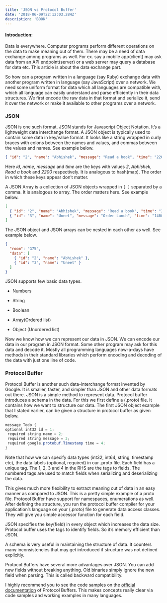 ```yaml
---
title: 'JSON vs Protocol Buffer'
date: '2018-06-09T22:12:03.284Z'
description: 'BOOK'
---
```


#### Introduction:

Data is everywhere. Computer programs perform different operations on the data to make meaning out of them. There may be a need of data exchange among programs as well. For ex. say a mobile app(client) may ask data from an API endpoint(server) or a web server may query a database for data etc. This article is about the data exchange part.

So how can a program written in a language (say Ruby) exchange data with another program written in language (say JavaScript) over a network. We need some uniform format for data which all languages are compatible with, which all language can easily understand and parse efficiently in their data structures. We first encode the raw data in that format and serialize it, send it over the network or make it available to other programs over a network.

### JSON

JSON is one such format. JSON stands for Javascript Object Notation. It’s a lightweight data interchange format. A JSON object is typically used to contain some data in key/value format. It looks like a string wrapped in curly braces with colons between the names and values, and commas between the values and names. See example below.

```json
{ "id": "2", "name": "Abhishek", "message": "Read a book", "time": "2200" }
```

Here _id_, _name_, _message_ and _time_ are the keys with values _2_, _Abhishek_, _Read a book_ and _2200_ respectively. It is analogous to hash(map). The order in which these keys appear don’t matter.

A JSON Array is a collection of JSON objects wrapped in `[ ]` separated by a comma. It is analogous to array. The order matters here. See example below.

```json
[
  { "id": "2", "name": "Abhishek", "message": "Read a book", "time": "2200" },
  { "id": "3", "name": "Uneet", "message": "Order Lunch", "time": "1400" }
]
```

The JSON object and JSON arrays can be nested in each other as well. See example below.

```json
{
  "room": "G75",
  "data": [
    { "id": "2", "name": "Abhishek" },
    { "id": "3", "name": "Uneet" }
  ]
}
```

JSON supports few basic data types.

- Numbers

- String

- Boolean

- Array(Ordered list)

- Object (Unordered list)

Now we know how we can represent our data in JSON. We can encode our data in our program in JSON format. Some other program may ask for this data and decode it. Mostly all programming languages now-a-days have methods in their standard libraries which perform encoding and decoding of the data with just one line of code.

### Protocol Buffer

Protocol Buffer is another such data-interchange format invented by Google. It is smaller, faster, and simpler than JSON and other data formats out there. JSON is a simple method to represent data. Protocol buffer introduces a schema in the data. For this we first define a (.proto) file. It contains how we want to structure our data. The first JSON object example that I stated earlier, can be given a structure in protocol buffer as given below.

```java
message Todo {
optional int32 id = 1;
 required string name = 2;
 required string message = 3;
 required google.protobuf.Timestamp time = 4;
}
```

Note that how we can specify data types (int32, int64, string, timestamp etc), the data labels (optional, required) in our .proto file. Each field has a unique tag. The 1, 2, 3 and 4 in the RHS are the tags to fields. The numbered tags are used to match fields when serializing and deserializing the data.

This gives much more flexibility to extract meaning out of data in an easy manner as compared to JSON. This is a pretty simple example of a proto file. Protocol Buffer have support for namespaces, enumerations as well. After defining the structure, you run the protocol buffer compiler for your application’s language on your (.proto) file to generate data access classes. They will give you simple accessor function for each field.

JSON specifies the key(field) in every object which increases the data size. Protocol buffer uses the tags to identify fields. So it’s memory efficient than JSON.

A schema is very useful in maintaining the structure of data. It counters many inconsistencies that may get introduced if structure was not defined explicitly.

Protocol Buffers have several more advantages over JSON. You can add new fields without breaking anything. Old binaries simply ignore the new field when parsing. This is called backward compatibility.

I highly recommend you to see the code samples on the [official documentation](https://developers.google.com/protocol-buffers/) of Protocol Buffers. This makes concepts really clear via code samples and working examples in many languages.
